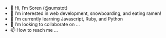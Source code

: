- 👋 Hi, I’m  Soren (@sumstot)
- 👀 I’m interested in web development, snowboarding, and eating ramen!
- 🌱 I’m currently learning Javascript, Ruby, and Python
- 💞️ I’m looking to collaborate on ...
- 📫 How to reach me ...

<!---
sumstot/sumstot is a ✨ special ✨ repository because its `README.md` (this file) appears on your GitHub profile.
You can click the Preview link to take a look at your changes.
--->
